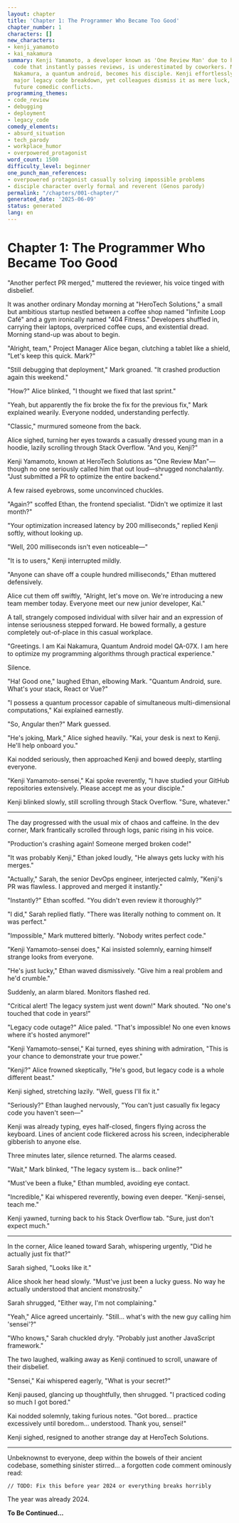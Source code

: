 ```yaml
---
layout: chapter
title: 'Chapter 1: The Programmer Who Became Too Good'
chapter_number: 1
characters: []
new_characters:
- kenji_yamamoto
- kai_nakamura
summary: Kenji Yamamoto, a developer known as 'One Review Man' due to his flawless
  code that instantly passes reviews, is underestimated by coworkers. Newcomer Kai
  Nakamura, a quantum android, becomes his disciple. Kenji effortlessly resolves a
  major legacy code breakdown, yet colleagues dismiss it as mere luck, setting up
  future comedic conflicts.
programming_themes:
- code_review
- debugging
- deployment
- legacy_code
comedy_elements:
- absurd_situation
- tech_parody
- workplace_humor
- overpowered_protagonist
word_count: 1500
difficulty_level: beginner
one_punch_man_references:
- overpowered protagonist casually solving impossible problems
- disciple character overly formal and reverent (Genos parody)
permalink: "/chapters/001-chapter/"
generated_date: '2025-06-09'
status: generated
lang: en
---
```


# Chapter 1: The Programmer Who Became Too Good

"Another perfect PR merged," muttered the reviewer, his voice tinged with disbelief.

It was another ordinary Monday morning at "HeroTech Solutions," a small but ambitious startup nestled between a coffee shop named "Infinite Loop Café" and a gym ironically named "404 Fitness." Developers shuffled in, carrying their laptops, overpriced coffee cups, and existential dread. Morning stand-up was about to begin.

"Alright, team," Project Manager Alice began, clutching a tablet like a shield, "Let's keep this quick. Mark?"

"Still debugging that deployment," Mark groaned. "It crashed production again this weekend."

"How?" Alice blinked, "I thought we fixed that last sprint."

"Yeah, but apparently the fix broke the fix for the previous fix," Mark explained wearily. Everyone nodded, understanding perfectly.

"Classic," murmured someone from the back.

Alice sighed, turning her eyes towards a casually dressed young man in a hoodie, lazily scrolling through Stack Overflow. "And you, Kenji?"

Kenji Yamamoto, known at HeroTech Solutions as "One Review Man"—though no one seriously called him that out loud—shrugged nonchalantly. "Just submitted a PR to optimize the entire backend."

A few raised eyebrows, some unconvinced chuckles.

"Again?" scoffed Ethan, the frontend specialist. "Didn't we optimize it last month?"

"Your optimization increased latency by 200 milliseconds," replied Kenji softly, without looking up.

"Well, 200 milliseconds isn't even noticeable—"

"It is to users," Kenji interrupted mildly.

"Anyone can shave off a couple hundred milliseconds," Ethan muttered defensively.

Alice cut them off swiftly, "Alright, let's move on. We're introducing a new team member today. Everyone meet our new junior developer, Kai."

A tall, strangely composed individual with silver hair and an expression of intense seriousness stepped forward. He bowed formally, a gesture completely out-of-place in this casual workplace.

"Greetings. I am Kai Nakamura, Quantum Android model QA-07X. I am here to optimize my programming algorithms through practical experience."

Silence.

"Ha! Good one," laughed Ethan, elbowing Mark. "Quantum Android, sure. What's your stack, React or Vue?"

"I possess a quantum processor capable of simultaneous multi-dimensional computations," Kai explained earnestly.

"So, Angular then?" Mark guessed.

"He's joking, Mark," Alice sighed heavily. "Kai, your desk is next to Kenji. He'll help onboard you."

Kai nodded seriously, then approached Kenji and bowed deeply, startling everyone.

"Kenji Yamamoto-sensei," Kai spoke reverently, "I have studied your GitHub repositories extensively. Please accept me as your disciple."

Kenji blinked slowly, still scrolling through Stack Overflow. "Sure, whatever."

---

The day progressed with the usual mix of chaos and caffeine. In the dev corner, Mark frantically scrolled through logs, panic rising in his voice.

"Production's crashing again! Someone merged broken code!"

"It was probably Kenji," Ethan joked loudly, "He always gets lucky with his merges."

"Actually," Sarah, the senior DevOps engineer, interjected calmly, "Kenji's PR was flawless. I approved and merged it instantly."

"Instantly?" Ethan scoffed. "You didn't even review it thoroughly?"

"I did," Sarah replied flatly. "There was literally nothing to comment on. It was perfect."

"Impossible," Mark muttered bitterly. "Nobody writes perfect code."

"Kenji Yamamoto-sensei does," Kai insisted solemnly, earning himself strange looks from everyone.

"He's just lucky," Ethan waved dismissively. "Give him a real problem and he'd crumble."

Suddenly, an alarm blared. Monitors flashed red.

"Critical alert! The legacy system just went down!" Mark shouted. "No one's touched that code in years!"

"Legacy code outage?" Alice paled. "That's impossible! No one even knows where it's hosted anymore!"

"Kenji Yamamoto-sensei," Kai turned, eyes shining with admiration, "This is your chance to demonstrate your true power."

"Kenji?" Alice frowned skeptically, "He's good, but legacy code is a whole different beast."

Kenji sighed, stretching lazily. "Well, guess I'll fix it."

"Seriously?" Ethan laughed nervously, "You can't just casually fix legacy code you haven't seen—"

Kenji was already typing, eyes half-closed, fingers flying across the keyboard. Lines of ancient code flickered across his screen, indecipherable gibberish to anyone else.

Three minutes later, silence returned. The alarms ceased.

"Wait," Mark blinked, "The legacy system is… back online?"

"Must've been a fluke," Ethan mumbled, avoiding eye contact.

"Incredible," Kai whispered reverently, bowing even deeper. "Kenji-sensei, teach me."

Kenji yawned, turning back to his Stack Overflow tab. "Sure, just don't expect much."

---

In the corner, Alice leaned toward Sarah, whispering urgently, "Did he actually just fix that?"

Sarah sighed, "Looks like it."

Alice shook her head slowly. "Must've just been a lucky guess. No way he actually understood that ancient monstrosity."

Sarah shrugged, "Either way, I'm not complaining."

"Yeah," Alice agreed uncertainly. "Still… what's with the new guy calling him 'sensei'?"

"Who knows," Sarah chuckled dryly. "Probably just another JavaScript framework."

The two laughed, walking away as Kenji continued to scroll, unaware of their disbelief.

"Sensei," Kai whispered eagerly, "What is your secret?"

Kenji paused, glancing up thoughtfully, then shrugged. "I practiced coding so much I got bored."

Kai nodded solemnly, taking furious notes. "Got bored... practice excessively until boredom... understood. Thank you, sensei!"

Kenji sighed, resigned to another strange day at HeroTech Solutions.

---

Unbeknownst to everyone, deep within the bowels of their ancient codebase, something sinister stirred… a forgotten code comment ominously read:

```// TODO: Fix this before year 2024 or everything breaks horribly```

The year was already 2024.

**To Be Continued...**

